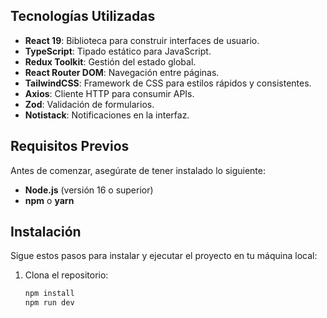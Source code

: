 
## Tecnologías Utilizadas

- **React 19**: Biblioteca para construir interfaces de usuario.
- **TypeScript**: Tipado estático para JavaScript.
- **Redux Toolkit**: Gestión del estado global.
- **React Router DOM**: Navegación entre páginas.
- **TailwindCSS**: Framework de CSS para estilos rápidos y consistentes.
- **Axios**: Cliente HTTP para consumir APIs.
- **Zod**: Validación de formularios.
- **Notistack**: Notificaciones en la interfaz.

## Requisitos Previos

Antes de comenzar, asegúrate de tener instalado lo siguiente:

- **Node.js** (versión 16 o superior)
- **npm** o **yarn**

## Instalación

Sigue estos pasos para instalar y ejecutar el proyecto en tu máquina local:

1. Clona el repositorio:

   ```bash
   npm install
   npm run dev
   ```